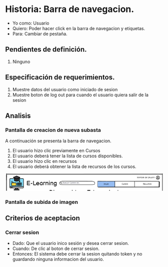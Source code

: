 # Historia: Barra de navegacion.

- Yo como: Usuario
- Quiero: Poder hacer click en la barra de navegacion y etiquetas.
- Para: Cambiar de pestaña.

## Pendientes de definición.

1. Ninguno

## Especificación de requerimientos.

1. Muestre datos del usuario como iniciado de sesion
2. Muestre boton de log out para cuando el usuario quiera salir de la sesion

## Analisis

### Pantalla de creacion de nueva subasta

A continuación se presenta la barra de navegacion.

1. El usuario hizo clic previamente en Cursos
2. El usuario deberá tener la lista de cursos disponibles.
3. El usuario hizo clic en recursos
4. El usuario deberá obtener la lista de recursos de los cursos.

![Alt text](image.png)

### Pantalla de subida de imagen

## Criterios de aceptacion

### Cerrar sesion

- Dado: Que el usuario inico sesión y desea cerrar sesion.
- Cuando: De clic al boton de cerrar sesion.
- Entonces: El sistema debe cerrar la sesion quitando token y no guardando ninguna informacion del usuario.

